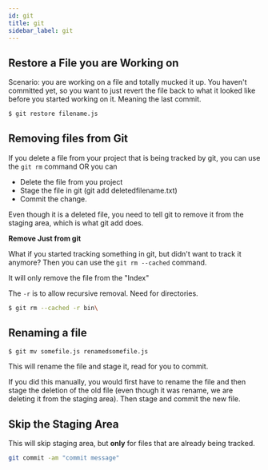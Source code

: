 ```yaml
---
id: git
title: git
sidebar_label: git
---
```




## Restore a File you are Working on

Scenario: you are working on a file and totally mucked it up.  You haven't committed yet, so you want to just revert the file back to what it looked like before you started working on it.  Meaning the last commit.

```bash
$ git restore filename.js
```



## Removing files from Git

If you delete a file from your project that is being tracked by git, you can use the `git rm` command OR you can

- Delete the file from you project
- Stage the file in git (git add deletedfilename.txt)
- Commit the change.

Even though it is a deleted file, you need to tell git to remove it from the staging area, which is what git add does.

**Remove Just from git**

What if you started tracking something in git, but didn't want to track it anymore?  Then you can use the `git rm --cached` command.

It will only remove the file from the "Index"

The `-r` is to allow recursive removal.  Need for directories.

```bash
$ git rm --cached -r bin\
```



## Renaming a file

```bash
$ git mv somefile.js renamedsomefile.js
```

This will rename the file and stage it, read for  you to commit.

If you did this manually, you would first have to rename the file and then stage the deletion of the old file (even though it was rename, we are deleting it from the staging area).  Then stage and commit the new file.

## Skip the Staging Area

This will skip staging area, but **only** for files that are already being tracked.

```bash
git commit -am "commit message"
```

